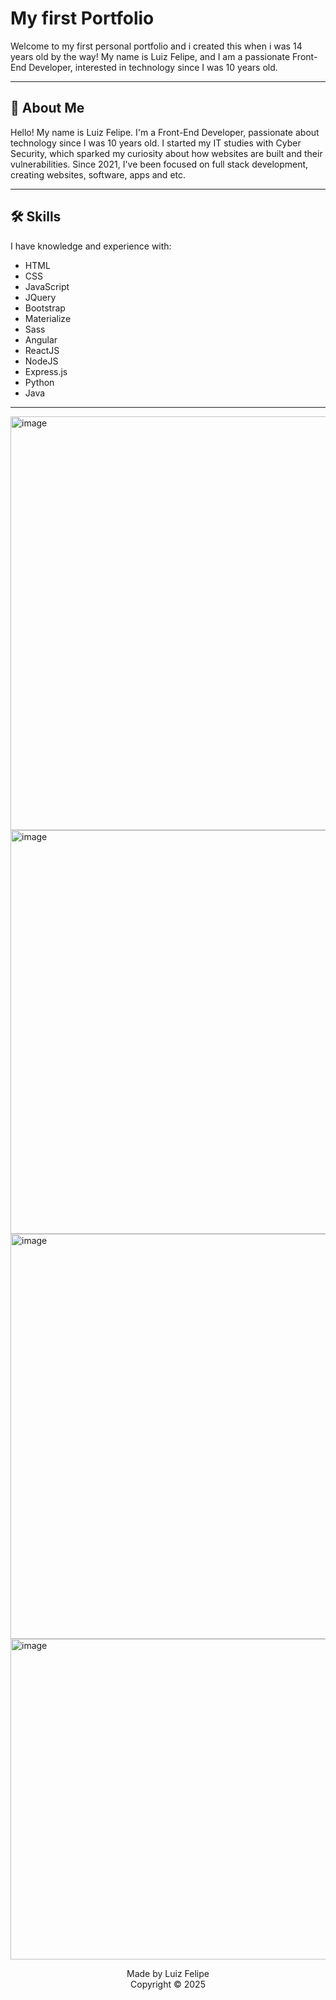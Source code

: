 # My first Portfolio

Welcome to my first personal portfolio and i created this when i was 14 years old by the way! My name is Luiz Felipe, and I am a passionate Front-End Developer, interested in technology since I was 10 years old.

---

## 🌟 About Me

Hello! My name is Luiz Felipe. I'm a Front-End Developer, passionate about technology since I was 10 years old. I started my IT studies with Cyber Security, which sparked my curiosity about how websites are built and their vulnerabilities. Since 2021, I've been focused on full stack development, creating websites, software, apps and etc.

---

## 🛠 Skills

I have knowledge and experience with:
- HTML
- CSS
- JavaScript
- JQuery
- Bootstrap
- Materialize
- Sass
- Angular
- ReactJS
- NodeJS
- Express.js
- Python
- Java

---
<!--
## 📁 Projects

Some featured projects:

- **News Portal:**  
  A complete, responsive news portal with several pages, developed with ❤️.

- **Newsletter:**  
  Made with EJS and Node.js, so you don't miss out on tech news. Developed with ❤️.

- **Dashboard:**  
  Built with HTML, SCSS, and JQuery, a front-end admin screen. Developed with ❤️.
  -->

<img width="1365" height="662" alt="image" src="https://github.com/user-attachments/assets/760adee4-63b5-4699-a304-623ff9a0e989" />
<img width="1348" height="646" alt="image" src="https://github.com/user-attachments/assets/4a7d95d8-7984-4856-bc39-9ce1f0dad414" />
<img width="1350" height="648" alt="image" src="https://github.com/user-attachments/assets/dee0332f-29cc-45c9-900b-ddc6b209daca" />
<img width="1351" height="513" alt="image" src="https://github.com/user-attachments/assets/9936e4b0-5a65-4b5e-8d74-0a169944308c" />

<p align="center">Made by Luiz Felipe <br> 
Copyright © 2025</p>
